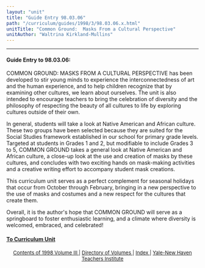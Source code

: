 ```yaml
---
layout: "unit"
title: "Guide Entry 98.03.06"
path: "/curriculum/guides/1998/3/98.03.06.x.html"
unitTitle: "Common Ground:  Masks From a Cultural Perspective"
unitAuthor: "Waltrina Kirkland-Mullins"
---
```

<body>
 <p>
 </p>
 <hr/>
 <h4>
  Guide Entry to 98.03.06:
 </h4>
 COMMON GROUND:  MASKS FROM A CULTURAL PERSPECTIVE has been developed to stir young minds to experience the interconnectedness of art and the human experience, and to help children recognize that by examining other cultures, we learn about ourselves. The unit is also intended to encourage teachers to bring the celebration of diversity and the philosophy of respecting the beauty of all cultures to life by exploring cultures outside of their own.
 <p>
  In general, students will take a look at Native American and African culture.  These two groups have been selected because they are suited for the Social Studies framework established in our school for primary grade levels.  Targeted at students in Grades 1 and 2, but modifiable to include Grades 3 to 5, COMMON GROUND takes a general look at Native American and African culture, a close-up look at the use and creation of masks by these cultures, and concludes with two exciting hands on mask-making activities and a creative writing effort to accompany student mask creations.
 </p>
 <p>
  This curriculum unit serves as a perfect complement for seasonal holidays that occur from October through February, bringing in a new perspective to the use of masks and costumes and a new respect for the cultures that create them.
 </p>
 <p>
  Overall, it is the author's hope that COMMON GROUND will serve as a springboard to foster enthusiastic learning, and a climate where diversity is welcomed, embraced, and celebrated!
 </p>
 <p>
 </p>
 <p>
 </p>
 <p>
 </p>
 <h4>
  <a href="../../../units/1998/3/98.03.06.x.html">
   To Curriculum Unit
  </a>
 </h4>
 <center>
  <font size="-1">
   <a href="../../../units/1998/3/">
    Contents of 1998 Volume III
   </a>
   |
   <a href="../../../units/">
    Directory of Volumes
   </a>
   |
   <a href="../../../indexes/">
    Index
   </a>
   |
   <a href="../../../../">
    Yale-New Haven Teachers Institute
   </a>
  </font>
 </center>
</body>